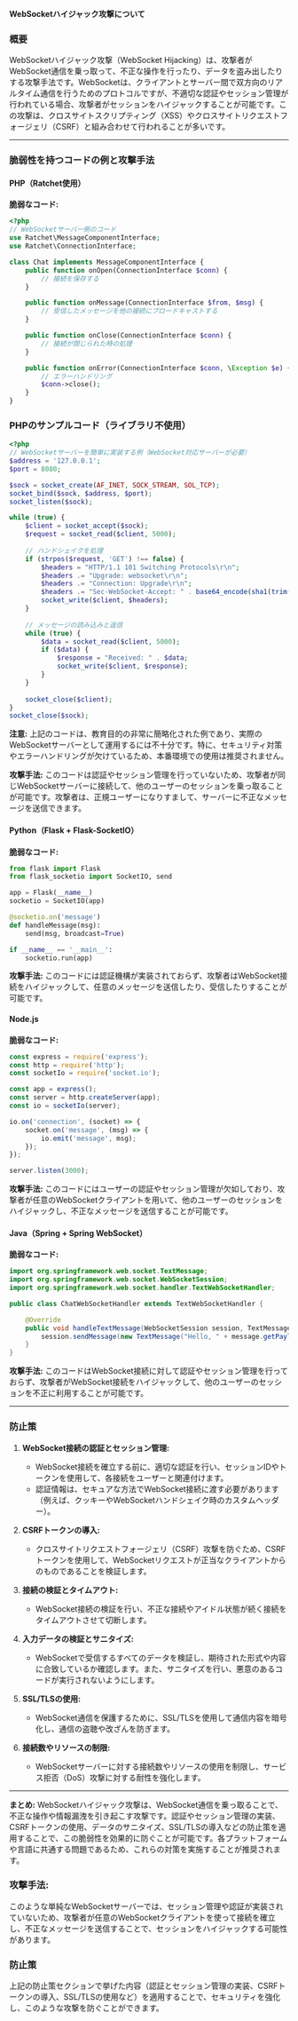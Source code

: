 **WebSocketハイジャック攻撃について**

### **概要**

WebSocketハイジャック攻撃（WebSocket Hijacking）は、攻撃者がWebSocket通信を乗っ取って、不正な操作を行ったり、データを盗み出したりする攻撃手法です。WebSocketは、クライアントとサーバー間で双方向のリアルタイム通信を行うためのプロトコルですが、不適切な認証やセッション管理が行われている場合、攻撃者がセッションをハイジャックすることが可能です。この攻撃は、クロスサイトスクリプティング（XSS）やクロスサイトリクエストフォージェリ（CSRF）と組み合わせて行われることが多いです。

---

### **脆弱性を持つコードの例と攻撃手法**

#### **PHP（Ratchet使用）**

**脆弱なコード:**
```php
<?php
// WebSocketサーバー側のコード
use Ratchet\MessageComponentInterface;
use Ratchet\ConnectionInterface;

class Chat implements MessageComponentInterface {
    public function onOpen(ConnectionInterface $conn) {
        // 接続を保存する
    }

    public function onMessage(ConnectionInterface $from, $msg) {
        // 受信したメッセージを他の接続にブロードキャストする
    }

    public function onClose(ConnectionInterface $conn) {
        // 接続が閉じられた時の処理
    }

    public function onError(ConnectionInterface $conn, \Exception $e) {
        // エラーハンドリング
        $conn->close();
    }
}
```

### **PHPのサンプルコード（ライブラリ不使用）**

```php
<?php
// WebSocketサーバーを簡単に実装する例（WebSocket対応サーバーが必要）
$address = '127.0.0.1';
$port = 8080;

$sock = socket_create(AF_INET, SOCK_STREAM, SOL_TCP);
socket_bind($sock, $address, $port);
socket_listen($sock);

while (true) {
    $client = socket_accept($sock);
    $request = socket_read($client, 5000);
    
    // ハンドシェイクを処理
    if (strpos($request, 'GET') !== false) {
        $headers = "HTTP/1.1 101 Switching Protocols\r\n";
        $headers .= "Upgrade: websocket\r\n";
        $headers .= "Connection: Upgrade\r\n";
        $headers .= "Sec-WebSocket-Accept: " . base64_encode(sha1(trim(explode('Sec-WebSocket-Key: ', $request)[1]), true)) . "\r\n\r\n";
        socket_write($client, $headers);
    }
    
    // メッセージの読み込みと返信
    while (true) {
        $data = socket_read($client, 5000);
        if ($data) {
            $response = "Received: " . $data;
            socket_write($client, $response);
        }
    }
    
    socket_close($client);
}
socket_close($sock);
```

**注意:** 上記のコードは、教育目的の非常に簡略化された例であり、実際のWebSocketサーバーとして運用するには不十分です。特に、セキュリティ対策やエラーハンドリングが欠けているため、本番環境での使用は推奨されません。

**攻撃手法:**
このコードは認証やセッション管理を行っていないため、攻撃者が同じWebSocketサーバーに接続して、他のユーザーのセッションを乗っ取ることが可能です。攻撃者は、正規ユーザーになりすまして、サーバーに不正なメッセージを送信できます。

#### **Python（Flask + Flask-SocketIO）**

**脆弱なコード:**
```python
from flask import Flask
from flask_socketio import SocketIO, send

app = Flask(__name__)
socketio = SocketIO(app)

@socketio.on('message')
def handleMessage(msg):
    send(msg, broadcast=True)

if __name__ == '__main__':
    socketio.run(app)
```

**攻撃手法:**
このコードには認証機構が実装されておらず、攻撃者はWebSocket接続をハイジャックして、任意のメッセージを送信したり、受信したりすることが可能です。

#### **Node.js**

**脆弱なコード:**
```javascript
const express = require('express');
const http = require('http');
const socketIo = require('socket.io');

const app = express();
const server = http.createServer(app);
const io = socketIo(server);

io.on('connection', (socket) => {
    socket.on('message', (msg) => {
        io.emit('message', msg);
    });
});

server.listen(3000);
```

**攻撃手法:**
このコードにはユーザーの認証やセッション管理が欠如しており、攻撃者が任意のWebSocketクライアントを用いて、他のユーザーのセッションをハイジャックし、不正なメッセージを送信することが可能です。

#### **Java（Spring + Spring WebSocket）**

**脆弱なコード:**
```java
import org.springframework.web.socket.TextMessage;
import org.springframework.web.socket.WebSocketSession;
import org.springframework.web.socket.handler.TextWebSocketHandler;

public class ChatWebSocketHandler extends TextWebSocketHandler {

    @Override
    public void handleTextMessage(WebSocketSession session, TextMessage message) throws Exception {
        session.sendMessage(new TextMessage("Hello, " + message.getPayload() + "!"));
    }
}
```

**攻撃手法:**
このコードはWebSocket接続に対して認証やセッション管理を行っておらず、攻撃者がWebSocket接続をハイジャックして、他のユーザーのセッションを不正に利用することが可能です。

---

### **防止策**

1. **WebSocket接続の認証とセッション管理:**
   - WebSocket接続を確立する前に、適切な認証を行い、セッションIDやトークンを使用して、各接続をユーザーと関連付けます。
   - 認証情報は、セキュアな方法でWebSocket接続に渡す必要があります（例えば、クッキーやWebSocketハンドシェイク時のカスタムヘッダー）。

2. **CSRFトークンの導入:**
   - クロスサイトリクエストフォージェリ（CSRF）攻撃を防ぐため、CSRFトークンを使用して、WebSocketリクエストが正当なクライアントからのものであることを検証します。

3. **接続の検証とタイムアウト:**
   - WebSocket接続の検証を行い、不正な接続やアイドル状態が続く接続をタイムアウトさせて切断します。

4. **入力データの検証とサニタイズ:**
   - WebSocketで受信するすべてのデータを検証し、期待された形式や内容に合致しているか確認します。また、サニタイズを行い、悪意のあるコードが実行されないようにします。

5. **SSL/TLSの使用:**
   - WebSocket通信を保護するために、SSL/TLSを使用して通信内容を暗号化し、通信の盗聴や改ざんを防ぎます。

6. **接続数やリソースの制限:**
   - WebSocketサーバーに対する接続数やリソースの使用を制限し、サービス拒否（DoS）攻撃に対する耐性を強化します。

---

**まとめ:**
WebSocketハイジャック攻撃は、WebSocket通信を乗っ取ることで、不正な操作や情報漏洩を引き起こす攻撃です。認証やセッション管理の実装、CSRFトークンの使用、データのサニタイズ、SSL/TLSの導入などの防止策を適用することで、この脆弱性を効果的に防ぐことが可能です。各プラットフォームや言語に共通する問題であるため、これらの対策を実施することが推奨されます。



### **攻撃手法:**
このような単純なWebSocketサーバーでは、セッション管理や認証が実装されていないため、攻撃者が任意のWebSocketクライアントを使って接続を確立し、不正なメッセージを送信することで、セッションをハイジャックする可能性があります。

### **防止策**
上記の防止策セクションで挙げた内容（認証とセッション管理の実装、CSRFトークンの導入、SSL/TLSの使用など）を適用することで、セキュリティを強化し、このような攻撃を防ぐことができます。